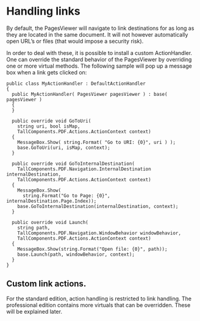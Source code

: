 # Handling links

By default, the PagesViewer will navigate to link destinations for as long as they are located in the same document. It will not however automatically open URL’s or files (that would impose a security risk).


In order to deal with these, it is possible to install a custom ActionHandler. One can override the standard behavior of the PagesViewer by overriding one or more virtual methods. The following sample will pop up a message box when a link gets clicked on:


```
public class MyActionHandler : DefaultActionHandler
{
  public MyActionHandler( PagesViewer pagesViewer ) : base( pagesViewer )
  {
  }

  public override void GoToUri(
    string uri, bool isMap, 
    TallComponents.PDF.Actions.ActionContext context)
  {
    MessageBox.Show( string.Format( "Go to URI: {0}", uri ) );
    base.GoToUri(uri, isMap, context);
  }

  public override void GoToInternalDestination(
    TallComponents.PDF.Navigation.InternalDestination internalDestination, 
    TallComponents.PDF.Actions.ActionContext context)
  {
    MessageBox.Show(
      string.Format("Go to Page: {0}", internalDestination.Page.Index));
    base.GoToInternalDestination(internalDestination, context);
  }

  public override void Launch(
    string path, 
    TallComponents.PDF.Navigation.WindowBehavior windowBehavior,   
    TallComponents.PDF.Actions.ActionContext context)
  {
    MessageBox.Show(string.Format("Open file: {0}", path));
    base.Launch(path, windowBehavior, context);
  }
}
```

## Custom link actions.

For the standard edition, action handling is restricted to link handling. The professional edition contains more virtuals that can be overridden. These will be explained later.
